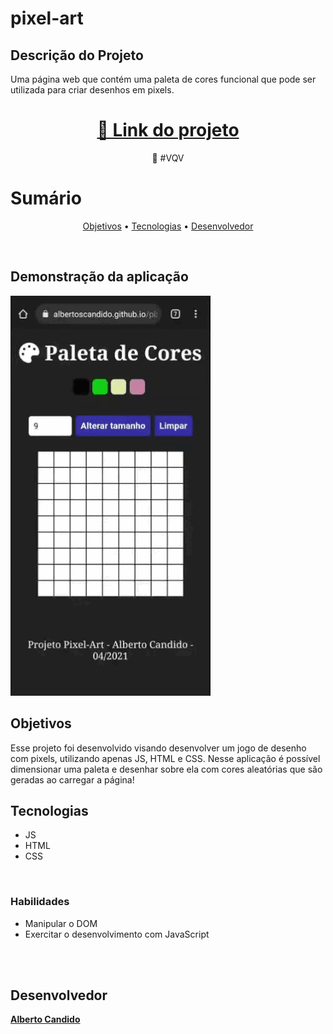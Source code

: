 # pixel-art

## Descrição do Projeto

<p>Uma página web que contém uma paleta de cores funcional que pode ser utilizada para criar desenhos em pixels.</p>
<h1 align="center">  <a href="https://albertoscandido.github.io/pixel-art/">🔗 Link do projeto</a>  </h1>  <p align="center">🚀 #VQV</p>


# Sumário
<p align="center">  <a href="#objetivos">Objetivos</a> •  <a href="#tecnologias">Tecnologias</a>  • <a href="#desenvolvedor">Desenvolvedor</a>  </p>
<br/>

## Demonstração da aplicação

<img src="./pixel-art-gif.gif">

## Objetivos
Esse projeto foi desenvolvido visando desenvolver um jogo de desenho com pixels, utilizando apenas JS, HTML e CSS. Nesse aplicação é possível dimensionar uma paleta e desenhar sobre ela com cores aleatórias que são geradas ao carregar a página!


## Tecnologias

- JS
- HTML
- CSS

<br/>

### Habilidades

-   Manipular o DOM
-   Exercitar o desenvolvimento com JavaScript

<br/>
<br/>

## Desenvolvedor

<a href="https://github.com/albertoscandido">**Alberto Candido**</a>
